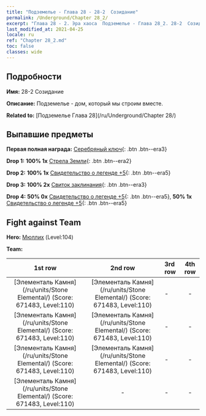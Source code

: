 ```yaml
---
title: "Подземелье - Глава 28 - 28-2  Созидание"
permalink: /Underground/Chapter 28_2/
excerpt: "Глава 28 - 2. Эра хаоса  Подземелье - Глава 28_2. 28-2  Созидание"
last_modified_at: 2021-04-25
locale: ru
ref: "Chapter 28_2.md"
toc: false
classes: wide
---
```


## Подробности

 **Имя:** 28-2  Созидание

 **Описание:**       Подземелье - дом, который мы строим вместе.

 **Related to:** [Подземелье Глава 28](/ru/Underground/Chapter 28/)

## Выпавшие предметы

 **Первая полная награда:** [Серебряный ключ](/ItemsRU/con_693/){: .btn .btn--era3}

 **Drop 1:** **100% 1x** [Стрела Земли](/ItemsRU/her_464/){: .btn .btn--era2}

 **Drop 2:** **100% 1x** [Свидетельство о легенде +5](/ItemsRU/mat_102/){: .btn .btn--era5}

 **Drop 3:** **100% 2x** [Свиток заклинания](/ItemsRU/con_694/){: .btn .btn--era3}

 **Drop 4:** **50% 0x** [Свидетельство о легенде +5](/ItemsRU/mat_102/){: .btn .btn--era5}, **50% 1x** [Свидетельство о легенде +5](/ItemsRU/mat_102/){: .btn .btn--era5}


## Fight against Team
 **Hero:** [Мюллих](/ru/heroes/Mullich/) (Level:104)

 **Team:**


  | 1st row | 2nd row | 3rd row | 4th row |
  |:----:|:----:|:----|:----:|
  | [Элементаль Камня](/ru/units/Stone Elemental/) (Score: 671483, Level:110)  | [Элементаль Камня](/ru/units/Stone Elemental/) (Score: 671483, Level:110)  | - | - |
  | [Элементаль Камня](/ru/units/Stone Elemental/) (Score: 671483, Level:110)  | [Элементаль Камня](/ru/units/Stone Elemental/) (Score: 671483, Level:110)  | - | - |
  | [Элементаль Камня](/ru/units/Stone Elemental/) (Score: 671483, Level:110)  | [Элементаль Камня](/ru/units/Stone Elemental/) (Score: 671483, Level:110)  | - | - |
  | [Элементаль Камня](/ru/units/Stone Elemental/) (Score: 671483, Level:110)  | - | - | - |


